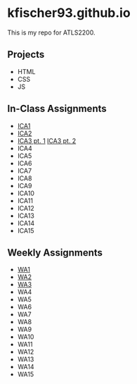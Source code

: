 # kfischer93.github.io

This is my repo for ATLS2200.

## Projects

- HTML
- CSS
- JS

## In-Class Assignments

- <a href="https://github.com/kfischer93/kfischer93.github.io/blob/main/Fischer_Katie_inclassactivity1.pdf">ICA1</a> 
- <a href="https://github.com/kfischer93/kfischer93.github.io/blob/main/Copy%20of%20ICA2%20--%20Exploring%20Directory%20Structures%20(Week%202).pdf">ICA2</a> 
- <a href="https://kfischer93.github.io/ica/ica3a-fischer.html"> ICA3 pt. 1</a> <a href="https://kfischer93.github.io/ica/ica3-part2/ica3-part2.html"> ICA3 pt. 2</a> 
- ICA4
- ICA5
- ICA6
- ICA7
- ICA8
- ICA9
- ICA10
- ICA11
- ICA12
- ICA13
- ICA14
- ICA15

## Weekly Assignments

- <a href="https://kfischer93.github.io/wa/wa1.html">WA1</a> 
- <a href="https://kfischer93.github.io/wa/wa2.html">WA2</a>
- <a href="https://kfischer93.github.io/wa/wa3.html">WA3</a>
- WA4
- WA5
- WA6
- WA7
- WA8
- WA9
- WA10
- WA11
- WA12
- WA13
- WA14
- WA15
